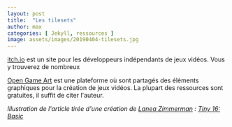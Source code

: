 ```yaml
---
layout: post
title:  "Les tilesets"
author: max
categories: [ Jekyll, ressources ]
image: assets/images/20190404-tilesets.jpg
---
```


[itch.io](https://itch.io/) est un site pour les développeurs indépendants de jeux vidéos. Vous y trouverez de nombreux 

[Open Game Art](https://opengameart.org/art-search-advanced?keys=&field_art_type_tid%5B%5D=9&sort_by=count&sort_order=DESC) est une plateforme où sont partagés des éléments graphiques pour la création de jeux vidéos. La plupart des ressources sont gratuites, il suffit de citer l'auteur.

*Illustration de l'article tirée d'une création de [Lanea Zimmerman](https://opengameart.org/users/sharm) : [Tiny 16: Basic](https://opengameart.org/content/tiny-16-basic)*
<!--stackedit_data:
eyJoaXN0b3J5IjpbLTIwMjUzOTQ4MDYsMjAyMDI0MzkzNiwtNj
U1NDQxOTIwLDE3NDYzMjg0MTEsMTc2NjYwNDM2OCwyMTQ1NDYz
NTMxXX0=
-->